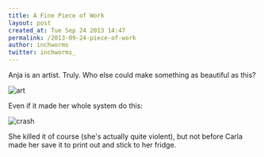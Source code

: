 ```yaml
---
title: A Fine Piece of Work
layout: post
created_at: Tue Sep 24 2013 14:47
permalink: /2013-09-24-piece-of-work
author: inchworms
twitter: inchworms_
---
```


Anja is an artist. Truly. Who else could make something as beautiful as this?

![art](/inchworms/images/art.png)

Even if it made her whole system do this:

![crash](/inchworms/images/crash.png)

She killed it of course (she's actually quite violent), but not before Carla made her save it to print out and stick to her fridge. 